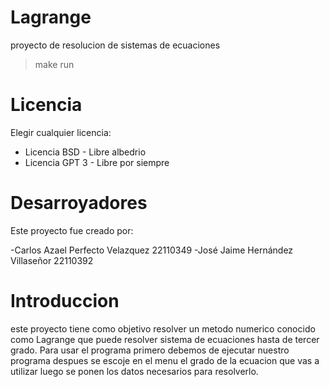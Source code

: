# Lagrange
proyecto de resolucion de sistemas de ecuaciones

>make run

# Licencia
Elegir cualquier licencia:
- Licencia BSD - Libre albedrio
- Licencia GPT 3 - Libre por siempre

# Desarroyadores
Este proyecto fue creado por:

-Carlos Azael Perfecto Velazquez 22110349
-José Jaime Hernández Villaseñor 22110392

# Introduccion

este proyecto tiene como objetivo resolver un metodo numerico conocido como Lagrange que puede resolver sistema de ecuaciones hasta de tercer grado. Para usar el programa primero debemos de ejecutar nuestro programa despues se escoje en el menu el grado de la ecuacion que vas a utilizar luego se ponen los datos necesarios para resolverlo.
